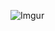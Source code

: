 ![Imgur](https://i.imgur.com/bwdxBEY.png)
<!--
**markmelnic/markmelnic** is a ✨ _special_ ✨ repository because its `README.md` (this file) appears on your GitHub profile.

[![Mark's github stats](https://github-readme-stats.vercel.app/api?username=markmelnic)]

Here are some ideas to get you started:

- 🔭 I’m currently working on ...
- 🌱 I’m currently learning ...
- 👯 I’m looking to collaborate on ...
- 🤔 I’m looking for help with ...
- 💬 Ask me about ...
- 📫 How to reach me: ...
- 😄 Pronouns: ...
- ⚡ Fun fact: ...
-->
